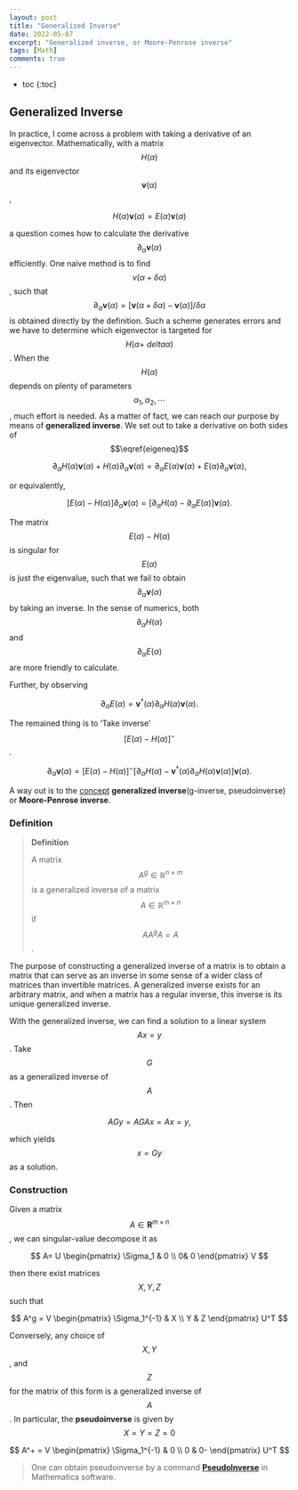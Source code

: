 ```yaml
---
layout: post
title: "Generalized Inverse"
date: 2022-05-07
excerpt: "Generalized inverse, or Moore-Penrose inverse"
tags: [Math]
comments: true
---
```


* toc
{:toc}

## Generalized Inverse

In practice, I come across a problem with taking a derivative of an eigenvector. Mathematically,  with  a matrix $$H(\alpha)$$ and its eigenvector $$\mathbf v(\alpha)$$, 

$$
H(\alpha )\mathbf v(\alpha )=E(\alpha)\mathbf v(\alpha)
\label{eigeneq1} 
$$

a question comes how to calculate the derivative $$\partial_\alpha\mathbf v(\alpha )$$ efficiently. One naive method is to find $$v(\alpha+\delta \alpha )$$, such that $$\partial_\alpha \mathbf v(\alpha)=[\mathbf v(\alpha+\delta\alpha)-\mathbf v(\alpha)]/\delta\alpha$$ is obtained directly by the definition. Such a scheme generates errors and we have to determine which eigenvector is targeted for $$H(\alpha+\
delta\alpha)$$. When the $$H(\alpha)$$ depends on plenty of parameters $$\alpha_1,\alpha_2,\cdots$$, much effort is needed. 
As a matter of fact, we can reach our purpose by means of __generalized inverse__. We set out to take a derivative on both sides of  $$\eqref{eigeneq}$$

$$
\partial_\alpha H(\alpha)\mathbf v(\alpha)+H(\alpha)\partial_\alpha\mathbf v(\alpha)=\partial_\alpha E(\alpha)\mathbf v(\alpha)+E(\alpha) \partial_\alpha\mathbf v(\alpha),
$$

or equivalently,

$$
[E(\alpha)-H(\alpha)]\partial_\alpha\mathbf v(\alpha) = [\partial_\alpha H(\alpha)-\partial_\alpha E(\alpha)] \mathbf v(\alpha).
$$

The matrix $$E(\alpha)-H(\alpha)$$ is singular for  $$E(\alpha)$$ is just the eigenvalue, such that we fail to obtain $$\partial_\alpha\mathbf v(\alpha)$$ by taking an inverse. 
In the sense of numerics, both $$\partial_\alpha H(\alpha)$$ and $$\partial_\alpha E(\alpha)$$ are more friendly to calculate. 

Further, by observing 

$$
\partial_\alpha E(\alpha) = \mathbf v^\dagger (\alpha )\partial_\alpha H(\alpha)\mathbf v(\alpha).
$$

The remained thing is to ‘Take inverse’ $$[E(\alpha)-H(\alpha)]^-$$.

$$
\partial_\alpha \mathbf v(\alpha) = [E(\alpha)-H(\alpha)]^-[\partial_\alpha H(\alpha)-\mathbf v^\dagger (\alpha )\partial_\alpha H(\alpha)\mathbf v(\alpha)]\mathbf v(\alpha).
$$

A way out is to the [concept](https://en.wikipedia.org/wiki/Generalized_inverse) __generalized inverse__(g-inverse, pseudoinverse) or __Moore-Penrose inverse__.

### Definition

>  **Definition** 
>
>  A matrix $$A^g\in \mathbb R ^{n\times m }$$ is a generalized inverse of a matrix $$A\in \mathbb R^{m\times n }$$ if $$A A^gA=A$$. 

The purpose of constructing a generalized inverse of a matrix is to obtain a matrix that can serve as an inverse in some sense of a wider class of matrices than invertible matrices. A generalized inverse exists for an arbitrary matrix, and when a matrix has a regular inverse, this inverse is its unique generalized inverse. 

With the generalized inverse, we can find a solution to a linear system $$Ax=y$$. Take $$G$$ as a generalized inverse of $$A$$. Then 

$$
AGy=AGAx=Ax=y,
$$

which yields $$x=Gy$$ as a solution. 

### Construction

Given a matrix $$A\in \mathbf R^{m\times n }$$, we can singular-value decompose it as 

$$
A= U \begin{pmatrix}
\Sigma_1  & 0 \\ 0& 0
\end{pmatrix} V
$$

then there exist matrices $$X, Y,Z$$ such that 

$$
A^g = V \begin{pmatrix} \Sigma_1^{-1}  & X \\ Y & Z \end{pmatrix} U^T
$$

Conversely, any choice of $$X,Y$$, and $$Z$$ for the matrix of this form is a generalized inverse of $$A$$. In particular, the __pseudoinverse__ is given by $$X=Y=Z=0$$

$$
A^+ = V \begin{pmatrix} \Sigma_1^{-1}  & 0 \\ 0 & 0- \end{pmatrix} U^T
$$


> One can obtain pseudoinverse by a command [__PseudoInverse__](https://reference.wolfram.com/language/ref/PseudoInverse.html) in Mathematica software. 

